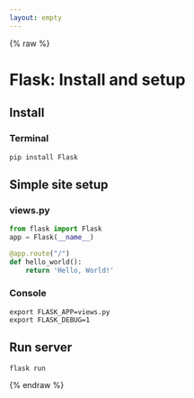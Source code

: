 ```yaml
---
layout: empty
---
```


{% raw %}

# Flask: Install and setup

## Install
### Terminal
```
pip install Flask
```

## Simple site setup
### views.py
```python
from flask import Flask
app = Flask(__name__)

@app.route("/")
def hello_world():
    return 'Hello, World!'
```

### Console
```
export FLASK_APP=views.py
export FLASK_DEBUG=1
```

## Run server
```
flask run
```

{% endraw %}
